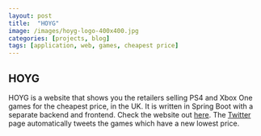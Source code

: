 ```yaml
---
layout: post
title:  "HOYG"
image: /images/hoyg-logo-400x400.jpg
categories: [projects, blog]
tags: [application, web, games, cheapest price]
---
```


## HOYG
HOYG is a website that shows you the retailers selling PS4 and Xbox One games for the cheapest price, in the UK. It is written in Spring Boot with a separate backend and frontend. Check the website out [here](http://www.hoyg.co.uk). The [Twitter](https://twitter.com/hoyguk) page automatically tweets the games which have a new lowest price.